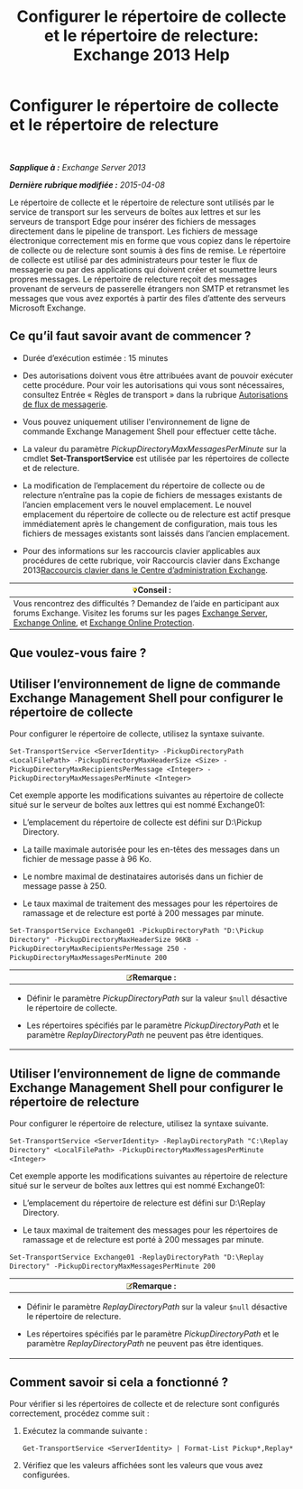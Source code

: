 ﻿---
title: 'Configurer le répertoire de collecte et le répertoire de relecture: Exchange 2013 Help'
TOCTitle: Configurer le répertoire de collecte et le répertoire de relecture
ms:assetid: c9ca7358-9a08-4f57-89d0-910e4438df8a
ms:mtpsurl: https://technet.microsoft.com/fr-fr/library/Bb124549(v=EXCHG.150)
ms:contentKeyID: 50479228
ms.date: 04/24/2018
mtps_version: v=EXCHG.150
ms.translationtype: HT
---

# Configurer le répertoire de collecte et le répertoire de relecture

 

_**Sapplique à :** Exchange Server 2013_

_**Dernière rubrique modifiée :** 2015-04-08_

Le répertoire de collecte et le répertoire de relecture sont utilisés par le service de transport sur les serveurs de boîtes aux lettres et sur les serveurs de transport Edge pour insérer des fichiers de messages directement dans le pipeline de transport. Les fichiers de message électronique correctement mis en forme que vous copiez dans le répertoire de collecte ou de relecture sont soumis à des fins de remise. Le répertoire de collecte est utilisé par des administrateurs pour tester le flux de messagerie ou par des applications qui doivent créer et soumettre leurs propres messages. Le répertoire de relecture reçoit des messages provenant de serveurs de passerelle étrangers non SMTP et retransmet les messages que vous avez exportés à partir des files d’attente des serveurs Microsoft Exchange.

## Ce qu’il faut savoir avant de commencer ?

  - Durée d’exécution estimée : 15 minutes

  - Des autorisations doivent vous être attribuées avant de pouvoir exécuter cette procédure. Pour voir les autorisations qui vous sont nécessaires, consultez Entrée « Règles de transport » dans la rubrique [Autorisations de flux de messagerie](mail-flow-permissions-exchange-2013-help.md).

  - Vous pouvez uniquement utiliser l'environnement de ligne de commande Exchange Management Shell pour effectuer cette tâche.

  - La valeur du paramètre *PickupDirectoryMaxMessagesPerMinute* sur la cmdlet **Set-TransportService** est utilisée par les répertoires de collecte et de relecture.

  - La modification de l’emplacement du répertoire de collecte ou de relecture n’entraîne pas la copie de fichiers de messages existants de l’ancien emplacement vers le nouvel emplacement. Le nouvel emplacement du répertoire de collecte ou de relecture est actif presque immédiatement après le changement de configuration, mais tous les fichiers de messages existants sont laissés dans l’ancien emplacement.

  - Pour des informations sur les raccourcis clavier applicables aux procédures de cette rubrique, voir Raccourcis clavier dans Exchange 2013[Raccourcis clavier dans le Centre d’administration Exchange](keyboard-shortcuts-in-the-exchange-admin-center-exchange-online-protection-help.md).

<table>
<thead>
<tr class="header">
<th><img src="images/Bb125224.tip(EXCHG.150).gif" title="Conseil" alt="Conseil" />Conseil :</th>
</tr>
</thead>
<tbody>
<tr class="odd">
<td>Vous rencontrez des difficultés ? Demandez de l’aide en participant aux forums Exchange. Visitez les forums sur les pages <a href="https://go.microsoft.com/fwlink/p/?linkid=60612">Exchange Server</a>, <a href="https://go.microsoft.com/fwlink/p/?linkid=267542">Exchange Online</a>, et <a href="https://go.microsoft.com/fwlink/p/?linkid=285351">Exchange Online Protection</a>.</td>
</tr>
</tbody>
</table>


## Que voulez-vous faire ?

## Utiliser l’environnement de ligne de commande Exchange Management Shell pour configurer le répertoire de collecte

Pour configurer le répertoire de collecte, utilisez la syntaxe suivante.

    Set-TransportService <ServerIdentity> -PickupDirectoryPath <LocalFilePath> -PickupDirectoryMaxHeaderSize <Size> -PickupDirectoryMaxRecipientsPerMessage <Integer> -PickupDirectoryMaxMessagesPerMinute <Integer>

Cet exemple apporte les modifications suivantes au répertoire de collecte situé sur le serveur de boîtes aux lettres qui est nommé Exchange01:

  - L’emplacement du répertoire de collecte est défini sur D:\\Pickup Directory.

  - La taille maximale autorisée pour les en-têtes des messages dans un fichier de message passe à 96 Ko.

  - Le nombre maximal de destinataires autorisés dans un fichier de message passe à 250.

  - Le taux maximal de traitement des messages pour les répertoires de ramassage et de relecture est porté à 200 messages par minute.

<!-- end list -->

    Set-TransportService Exchange01 -PickupDirectoryPath "D:\Pickup Directory" -PickupDirectoryMaxHeaderSize 96KB -PickupDirectoryMaxRecipientsPerMessage 250 -PickupDirectoryMaxMessagesPerMinute 200

<table>
<colgroup>
<col style="width: 100%" />
</colgroup>
<thead>
<tr class="header">
<th><img src="images/JJ159664.note(EXCHG.150).gif" title="Remarque" alt="Remarque" />Remarque :</th>
</tr>
</thead>
<tbody>
<tr class="odd">
<td><ul>
<li><p>Définir le paramètre <em>PickupDirectoryPath</em> sur la valeur <code>$null</code> désactive le répertoire de collecte.</p></li>
<li><p>Les répertoires spécifiés par le paramètre <em>PickupDirectoryPath</em> et le paramètre <em>ReplayDirectoryPath</em> ne peuvent pas être identiques.</p></li>
</ul></td>
</tr>
</tbody>
</table>


## Utiliser l’environnement de ligne de commande Exchange Management Shell pour configurer le répertoire de relecture

Pour configurer le répertoire de relecture, utilisez la syntaxe suivante.

    Set-TransportService <ServerIdentity> -ReplayDirectoryPath "C:\Replay Directory" <LocalFilePath> -PickupDirectoryMaxMessagesPerMinute <Integer>

Cet exemple apporte les modifications suivantes au répertoire de relecture situé sur le serveur de boîtes aux lettres qui est nommé Exchange01:

  - L’emplacement du répertoire de relecture est défini sur D:\\Replay Directory.

  - Le taux maximal de traitement des messages pour les répertoires de ramassage et de relecture est porté à 200 messages par minute.

<!-- end list -->

    Set-TransportService Exchange01 -ReplayDirectoryPath "D:\Replay Directory" -PickupDirectoryMaxMessagesPerMinute 200

<table>
<colgroup>
<col style="width: 100%" />
</colgroup>
<thead>
<tr class="header">
<th><img src="images/JJ159664.note(EXCHG.150).gif" title="Remarque" alt="Remarque" />Remarque :</th>
</tr>
</thead>
<tbody>
<tr class="odd">
<td><ul>
<li><p>Définir le paramètre <em>ReplayDirectoryPath</em> sur la valeur <code>$null</code> désactive le répertoire de relecture.</p></li>
<li><p>Les répertoires spécifiés par le paramètre <em>PickupDirectoryPath</em> et le paramètre <em>ReplayDirectoryPath</em> ne peuvent pas être identiques.</p></li>
</ul></td>
</tr>
</tbody>
</table>


## Comment savoir si cela a fonctionné ?

Pour vérifier si les répertoires de collecte et de relecture sont configurés correctement, procédez comme suit :

1.  Exécutez la commande suivante :
    
        Get-TransportService <ServerIdentity> | Format-List Pickup*,Replay*

2.  Vérifiez que les valeurs affichées sont les valeurs que vous avez configurées.

